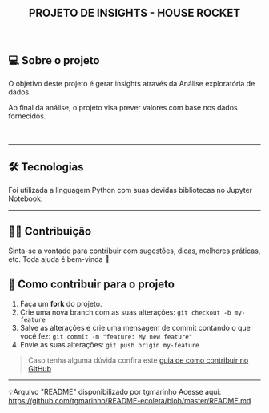  
## <p align="center"> <b> PROJETO DE INSIGHTS - HOUSE ROCKET </p> </b>
<br>

## 💻 Sobre o projeto

O objetivo deste projeto é gerar insights através da Análise exploratória de dados.

Ao final da análise, o projeto visa prever valores com base nos dados fornecidos.
<br>
<br>
</br>

---

## 🛠 Tecnologias

Foi utilizada a linguagem Python com suas devidas bibliotecas no Jupyter Notebook.


---

## 👨‍💻 Contribuição

Sinta-se a vontade para contribuir com sugestões, dicas, melhores práticas, etc. Toda ajuda é bem-vinda 💜

## 💪 Como contribuir para o projeto

1. Faça um **fork** do projeto.
2. Crie uma nova branch com as suas alterações: `git checkout -b my-feature`
3. Salve as alterações e crie uma mensagem de commit contando o que você fez: `git commit -m "feature: My new feature"`
4. Envie as suas alterações: `git push origin my-feature`
> Caso tenha alguma dúvida confira este [guia de como contribuir no GitHub](./CONTRIBUTING.md)

---

💡Arquivo "README" disponibilizado por tgmarinho
Acesse aqui: https://github.com/tgmarinho/README-ecoleta/blob/master/README.md

